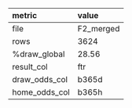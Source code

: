 | metric        | value     |
|:--------------|:----------|
| file          | F2_merged |
| rows          | 3624      |
| %draw_global  | 28.56     |
| result_col    | ftr       |
| draw_odds_col | b365d     |
| home_odds_col | b365h     |